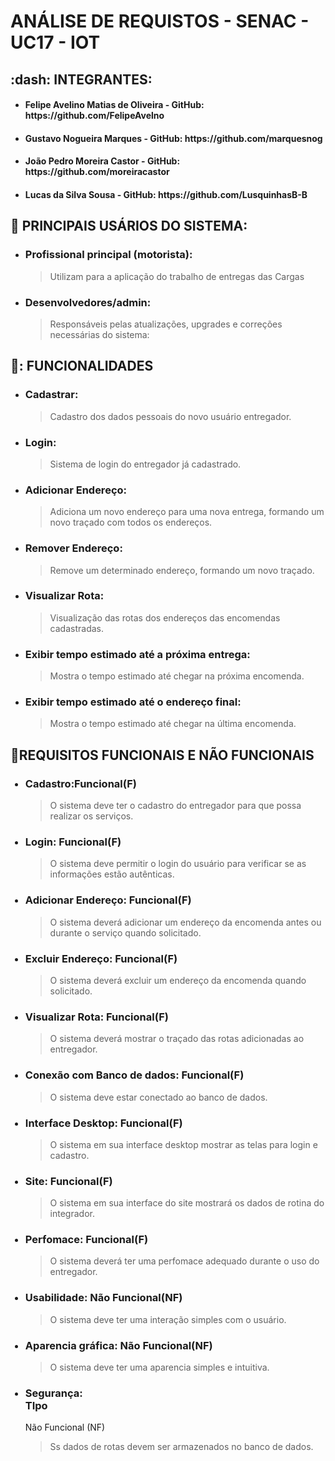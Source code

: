 <h1> <strong> ANÁLISE DE REQUISTOS - SENAC - UC17 - IOT </strong></h1>

<h2> :dash: <strong>INTEGRANTES:</strong> </h2>
<ul>   
  
  <li><h4>Felipe Avelino Matias de Oliveira - <b>GitHub:</b> https://github.com/FelipeAvelno </h4></li>
  
  <li><h4>Gustavo Nogueira Marques - <b>GitHub:</b> https://github.com/marquesnog</h4>  </li>

  <li><h4>João Pedro Moreira Castor - <b>GitHub:</b> https://github.com/moreiracastor</h4  <li>
    
  <li><h4>Lucas da Silva Sousa - <b>GitHub:</b> https://github.com/LusquinhasB-B</h4> </li>    

</ul>

<h2>  <strong> 📱 PRINCIPAIS USÁRIOS DO SISTEMA:</strong> </h2>
  <ul>
    <li><h3><strong> Profissional principal (motorista): </strong> </h3> </li>
      <blockquote> Utilizam para a aplicação do trabalho de entregas das Cargas <br> </blockquote>
    <li><h3><strong> Desenvolvedores/admin: </strong> </h3></li>
      <blockquote> Responsáveis pelas atualizações, upgrades e correções necessárias do sistema:  </blockquote> 
  </ul>

<h2>  <strong>📌: FUNCIONALIDADES </strong> </h2>
   <ul> 
  <li><h3>Cadastrar:</h3> </li>
      <blockquote>Cadastro dos dados pessoais do novo usuário entregador.</blockquote> 
  
  <li><h3>Login: </h3> </li>
      <blockquote>Sistema de login do entregador já cadastrado. </blockquote> 
  
  <li><h3>Adicionar Endereço: </h3> </li> 
      <blockquote>Adiciona um novo endereço para uma nova entrega, formando um novo traçado com todos os endereços. </blockquote>
  
  <li><h3> Remover Endereço: </h3> </li>
      <blockquote>Remove um determinado endereço, formando um novo traçado. </blockquote>
  
  <li><h3> Visualizar Rota: </h3> </li>
      <blockquote>Visualização das rotas dos endereços das encomendas cadastradas. </blockquote>
  
  <li><h3>Exibir tempo estimado até a próxima entrega: </h3> </li>
      <blockquote>Mostra o tempo estimado até chegar na próxima encomenda. </blockquote>
  
  <li><h3>Exibir tempo estimado até o endereço final:</h3> </li>
      <blockquote>Mostra o tempo estimado até chegar na última encomenda. </blockquote>
    </ul>


<h2>  <strong> 🌟REQUISITOS FUNCIONAIS E NÃO FUNCIONAIS </strong> </h2>
 <ul>
  <h3><li> Cadastro:Funcional(F)  </li></h3>
      <blockquote>O sistema deve ter o cadastro do entregador para que possa realizar os serviços.  </blockquote>
  
  <h3><li> Login: Funcional(F)  </li></h3>
      <blockquote> O sistema deve permitir o login do usuário para verificar se as informações estão autênticas. </blockquote>
  
  <h3><li> Adicionar Endereço: Funcional(F)    </li></h3>
      <blockquote> O sistema deverá adicionar um endereço da encomenda antes ou durante o serviço quando solicitado. </blockquote>
  
  <h3><li> Excluir Endereço: Funcional(F)   </li></h3>
      <blockquote> O sistema deverá excluir um endereço da encomenda quando solicitado. 
  </blockquote>
  
  <h3><li> Visualizar Rota: Funcional(F)    </li></h3>
      <blockquote>O sistema deverá mostrar o traçado das rotas adicionadas ao entregador. </blockquote>
  
  <h3><li> Conexão com Banco de dados: Funcional(F)    </li></h3>
      <blockquote> O sistema deve estar conectado ao banco de dados.</blockquote>
  
  <h3><li> Interface Desktop: Funcional(F)    </li></h3>
      <blockquote> O sistema em sua interface desktop mostrar as telas para login e cadastro.</blockquote>
  
  <h3><li>  Site: Funcional(F)</li></h3>
      <blockquote> O sistema em sua interface do site mostrará os dados de rotina do integrador. </blockquote>
  
  <h3><li> Perfomace: Funcional(F)   </li></h3>
      <blockquote> O sistema deverá ter uma perfomace adequado durante o uso do entregador. </blockquote>
  
  <h3><li> Usabilidade: Não Funcional(NF)   </li></h3>
      <blockquote> O sistema deve ter uma interação simples com o usuário.  </blockquote>
  
  <h3><li> Aparencia gráfica: Não Funcional(NF)    </li></h3>
      <blockquote> O sistema deve ter uma aparencia simples e intuitiva.</blockquote>
  
  <h3><li> Segurança: <br>TIpo   </li></h3> Não Funcional (NF)
      <blockquote> Ss dados de rotas devem ser armazenados no banco de dados.	</blockquote>
</ul>  


